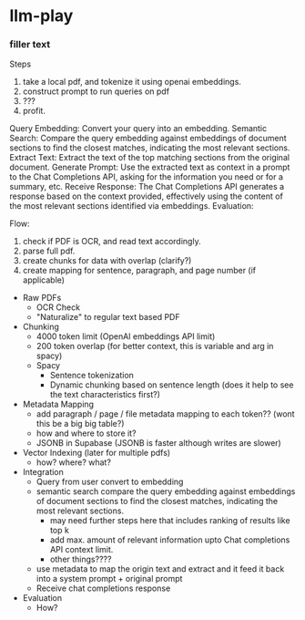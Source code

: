 # llm-play


### filler text

Steps

1. take a local pdf, and tokenize it using openai embeddings.
2. construct prompt to run queries on pdf
3. ???
4. profit.

Query Embedding: Convert your query into an embedding.
Semantic Search: Compare the query embedding against embeddings of document sections to find the closest matches, indicating the most relevant sections.
Extract Text: Extract the text of the top matching sections from the original document.
Generate Prompt: Use the extracted text as context in a prompt to the Chat Completions API, asking for the information you need or for a summary, etc.
Receive Response: The Chat Completions API generates a response based on the context provided, effectively using the content of the most relevant sections identified via embeddings.
Evaluation:


Flow:

1. check if PDF is OCR, and read text accordingly.
2. parse full pdf.
3. create chunks for data with overlap (clarify?)
4. create mapping for sentence, paragraph, and page number (if applicable)



 - Raw PDFs
    - OCR Check
    - "Naturalize" to regular text based PDF
 - Chunking
    - 4000 token limit (OpenAI embeddings API limit)
    - 200 token overlap (for better context, this is variable and arg in spacy)
    - Spacy
        - Sentence tokenization
        - Dynamic chunking based on sentence length (does it help to see the text characteristics first?)
 - Metadata Mapping
    - add paragraph / page / file metadata mapping to each token?? (wont this be a big big table?)
    - how and where to store it?
    - JSONB in Supabase (JSONB is faster although writes are slower)
 - Vector Indexing (later for multiple pdfs)
    - how? where? what?
 - Integration
    - Query from user convert to embedding
    - semantic search compare the query embedding against embeddings of document sections to find the closest matches, indicating the most relevant sections.
        - may need further steps here that includes ranking of results like top k
        - add max. amount of relevant information upto Chat completions API context limit.
        - other things????
    - use metadata to map the origin text and extract and it feed it back into a system prompt + original prompt
    - Receive chat completions response
 - Evaluation
    - How? 
